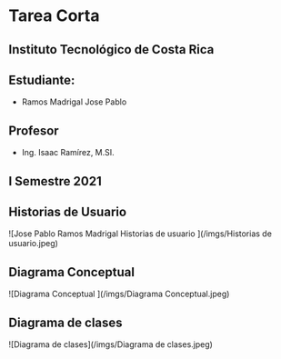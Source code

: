 # Tarea Corta

## Instituto Tecnológico de Costa Rica

## Estudiante:
* Ramos Madrigal Jose Pablo

## Profesor
* Ing. Isaac Ramírez, M.SI.

## I Semestre 2021

## Historias de Usuario
![Jose Pablo Ramos Madrigal Historias de usuario ](/imgs/Historias de usuario.jpeg)

## Diagrama Conceptual
![Diagrama Conceptual ](/imgs/Diagrama Conceptual.jpeg)

## Diagrama de clases
![Diagrama de clases](/imgs/Diagrama de clases.jpeg)